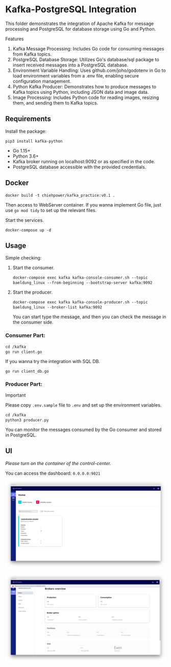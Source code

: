 # Kafka-PostgreSQL Integration

This folder demonstrates the integration of Apache Kafka for message processing and PostgreSQL for database storage using Go and Python.

Features
1. Kafka Message Processing: Includes Go code for consuming messages from Kafka topics.
2. PostgreSQL Database Storage: Utilizes Go's database/sql package to insert received messages into a PostgreSQL database.
3. Environment Variable Handling: Uses github.com/joho/godotenv in Go to load environment variables from a .env file, enabling secure configuration management.
4. Python Kafka Producer: Demonstrates how to produce messages to Kafka topics using Python, including JSON data and image data.
5. Image Processing: Includes Python code for reading images, resizing them, and sending them to Kafka topics.

## Requirements

Install the package:

```
pip3 install kafka-python
```

- Go 1.15+
- Python 3.6+
- Kafka broker running on localhost:9092 or as specified in the code.
- PostgreSQL database accessible with the provided credentials.

## Docker

```
docker build -t chiehpower/kafka_practice:v0.1 .    
```

Then access to WebServer container. If you wanna implement Go file, just use `go mod tidy` to set up the relevant files.

Start the services.
```
docker-compose up -d
```

## Usage

Simple checking:

1. Start the consumer.
    ```
    docker-compose exec kafka kafka-console-consumer.sh --topic baeldung_linux --from-beginning --bootstrap-server kafka:9092
    ```
2. Start the producer.
    ```
    docker-compose exec kafka kafka-console-producer.sh --topic baeldung_linux --broker-list kafka:9092
    ```
    You can start type the message, and then you can check the message in the consumer side.

### Consumer Part:

```
cd /kafka
go run client.go
```
If you wanna try the integration with SQL DB.

```
go run client_db.go
```

### Producer Part:

> [!IMPORTANT]  
> Please copy `.env.sample` file to `.env` and set up the environment variables.

```
cd /kafka
python3 producer.py
```

You can monitor the messages consumed by the Go consumer and stored in PostgreSQL.

## UI

*Please turn on the container of the control-center.*

You can access the dashboard: `0.0.0.0:9021`

![](assets/1.png)

![](assets/2.png) 
